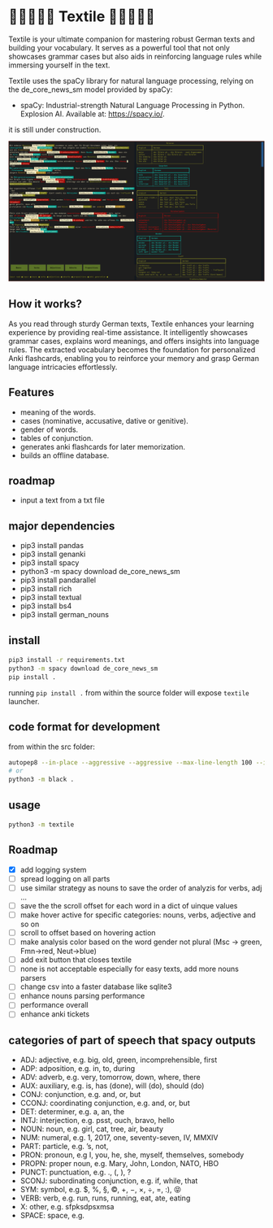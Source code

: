 # 🚧🚧🚧🚧🚧 Textile 🚧🚧🚧🚧🚧
Textile is your ultimate companion for mastering robust German texts and building your vocabulary.
It serves as a powerful tool that not only showcases grammar cases but also aids in reinforcing language rules while immersing yourself in the text.

Textile uses the spaCy library for natural language processing,
relying on the de_core_news_sm model provided by spaCy:
- spaCy: Industrial-strength Natural Language Processing in Python.
Explosion AI. Available at: https://spacy.io/.

it is still under construction.

![Project Image](documentation/cool_image.png)

## How it works?
As you read through sturdy German texts,
Textile enhances your learning experience by providing real-time assistance.
It intelligently showcases grammar cases, explains word meanings, and offers insights into language rules.
The extracted vocabulary becomes the foundation for personalized Anki flashcards, enabling you to reinforce your memory and grasp German language intricacies effortlessly.

## Features
- meaning of the words.
- cases (nominative, accusative, dative or genitive).
- gender of words.
- tables of conjunction.
- generates anki flashcards for later memorization.
- builds an offline database.

## roadmap
- input a text from a txt file

## major dependencies
- pip3 install pandas
- pip3 install genanki
- pip3 install spacy
- python3 -m spacy download de_core_news_sm
- pip3 install pandarallel
- pip3 install rich
- pip3 install textual
- pip3 install bs4
- pip3 install german_nouns

## install
```sh
pip3 install -r requirements.txt
python3 -m spacy download de_core_news_sm
pip install .
```
running `pip install .` from within the source folder will expose `textile` launcher.


## code format for development
from within the src folder:
```sh
autopep8 --in-place --aggressive --aggressive --max-line-length 100 --indent-size 4 ./*.py
# or
python3 -m black .
```

## usage
```sh
python3 -m textile
```

## Roadmap
* [x] add logging system
* [ ] spread logging on all parts
* [ ] use similar strategy as nouns to save the order of analyzis for verbs, adj ...
* [ ] save the the scroll offset for each word in a dict of uinque values
* [ ] make hover active for specific categories: nouns, verbs, adjective and so on
* [ ] scroll to offset based on hovering action
* [ ] make analysis color based on the word gender not plural (Msc -> green, Fmn->red, Neut->blue)
* [ ] add exit button that closes textile
* [ ] none is not acceptable especially for easy texts, add more nouns parsers
* [ ] change csv into a faster database like sqlite3
* [ ] enhance nouns parsing performance
* [ ] performance overall
* [ ] enhance anki tickets

## categories of part of speech that spacy outputs
- ADJ: adjective, e.g. big, old, green, incomprehensible, first
- ADP: adposition, e.g. in, to, during
- ADV: adverb, e.g. very, tomorrow, down, where, there
- AUX: auxiliary, e.g. is, has (done), will (do), should (do)
- CONJ: conjunction, e.g. and, or, but
- CCONJ: coordinating conjunction, e.g. and, or, but
- DET: determiner, e.g. a, an, the
- INTJ: interjection, e.g. psst, ouch, bravo, hello
- NOUN: noun, e.g. girl, cat, tree, air, beauty
- NUM: numeral, e.g. 1, 2017, one, seventy-seven, IV, MMXIV
- PART: particle, e.g. ’s, not,
- PRON: pronoun, e.g I, you, he, she, myself, themselves, somebody
- PROPN: proper noun, e.g. Mary, John, London, NATO, HBO
- PUNCT: punctuation, e.g. ., (, ), ?
- SCONJ: subordinating conjunction, e.g. if, while, that
- SYM: symbol, e.g. $, %, §, ©, +, −, ×, ÷, =, :), 😝
- VERB: verb, e.g. run, runs, running, eat, ate, eating
- X: other, e.g. sfpksdpsxmsa
- SPACE: space, e.g.
